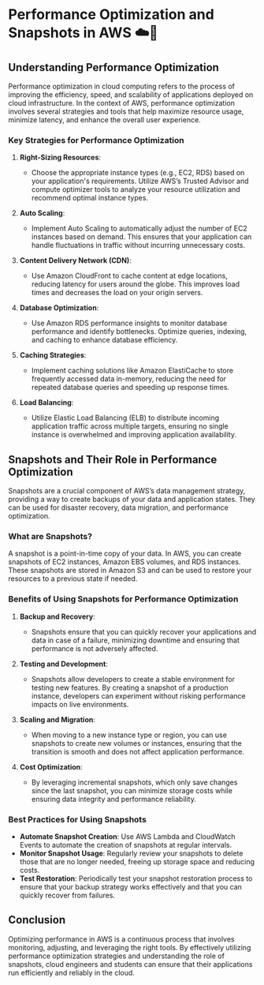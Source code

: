 # Performance Optimization and Snapshots in AWS ☁️🚀
## Understanding Performance Optimization

Performance optimization in cloud computing refers to the process of improving the efficiency, speed, and scalability of applications deployed on cloud infrastructure. In the context of AWS, performance optimization involves several strategies and tools that help maximize resource usage, minimize latency, and enhance the overall user experience.

### Key Strategies for Performance Optimization

1. **Right-Sizing Resources**: 
   - Choose the appropriate instance types (e.g., EC2, RDS) based on your application's requirements. Utilize AWS’s Trusted Advisor and compute optimizer tools to analyze your resource utilization and recommend optimal instance types.

2. **Auto Scaling**: 
   - Implement Auto Scaling to automatically adjust the number of EC2 instances based on demand. This ensures that your application can handle fluctuations in traffic without incurring unnecessary costs.

3. **Content Delivery Network (CDN)**:
   - Use Amazon CloudFront to cache content at edge locations, reducing latency for users around the globe. This improves load times and decreases the load on your origin servers.

4. **Database Optimization**:
   - Use Amazon RDS performance insights to monitor database performance and identify bottlenecks. Optimize queries, indexing, and caching to enhance database efficiency.

5. **Caching Strategies**:
   - Implement caching solutions like Amazon ElastiCache to store frequently accessed data in-memory, reducing the need for repeated database queries and speeding up response times.

6. **Load Balancing**:
   - Utilize Elastic Load Balancing (ELB) to distribute incoming application traffic across multiple targets, ensuring no single instance is overwhelmed and improving application availability.

## Snapshots and Their Role in Performance Optimization

Snapshots are a crucial component of AWS’s data management strategy, providing a way to create backups of your data and application states. They can be used for disaster recovery, data migration, and performance optimization.

### What are Snapshots?

A snapshot is a point-in-time copy of your data. In AWS, you can create snapshots of EC2 instances, Amazon EBS volumes, and RDS instances. These snapshots are stored in Amazon S3 and can be used to restore your resources to a previous state if needed.

### Benefits of Using Snapshots for Performance Optimization

1. **Backup and Recovery**:
   - Snapshots ensure that you can quickly recover your applications and data in case of a failure, minimizing downtime and ensuring that performance is not adversely affected.

2. **Testing and Development**:
   - Snapshots allow developers to create a stable environment for testing new features. By creating a snapshot of a production instance, developers can experiment without risking performance impacts on live environments.

3. **Scaling and Migration**:
   - When moving to a new instance type or region, you can use snapshots to create new volumes or instances, ensuring that the transition is smooth and does not affect application performance.

4. **Cost Optimization**:
   - By leveraging incremental snapshots, which only save changes since the last snapshot, you can minimize storage costs while ensuring data integrity and performance reliability.

### Best Practices for Using Snapshots

- **Automate Snapshot Creation**: Use AWS Lambda and CloudWatch Events to automate the creation of snapshots at regular intervals.
- **Monitor Snapshot Usage**: Regularly review your snapshots to delete those that are no longer needed, freeing up storage space and reducing costs.
- **Test Restoration**: Periodically test your snapshot restoration process to ensure that your backup strategy works effectively and that you can quickly recover from failures.

## Conclusion

Optimizing performance in AWS is a continuous process that involves monitoring, adjusting, and leveraging the right tools. By effectively utilizing performance optimization strategies and understanding the role of snapshots, cloud engineers and students can ensure that their applications run efficiently and reliably in the cloud. 
